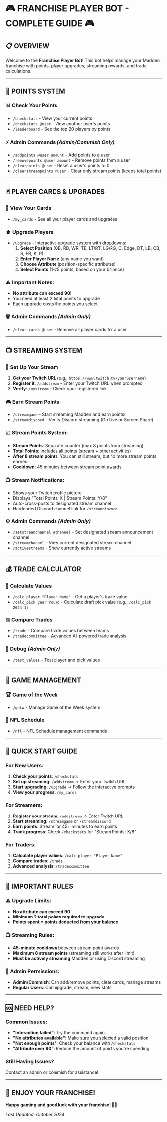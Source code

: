 # 🎮 **FRANCHISE PLAYER BOT - COMPLETE GUIDE** 🎮

## 📋 **OVERVIEW**
Welcome to the **Franchise Player Bot**! This bot helps manage your Madden franchise with points, player upgrades, streaming rewards, and trade calculations.

---

## 🎯 **POINTS SYSTEM**

### **📊 Check Your Points**
- `/checkstats` - View your current points
- `/checkstats @user` - View another user's points
- `/leaderboard` - See the top 20 players by points

### **⚡ Admin Commands** *(Admin/Commish Only)*
- `/addpoints @user amount` - Add points to a user
- `/removepoints @user amount` - Remove points from a user  
- `/clearpoints @user` - Reset a user's points to 0
- `/clearstreampoints @user` - Clear only stream points (keeps total points)

---

## 🃏 **PLAYER CARDS & UPGRADES**

### **🎴 View Your Cards**
- `/my_cards` - See all your player cards and upgrades

### **⬆️ Upgrade Players**
- `/upgrade` - Interactive upgrade system with dropdowns:
  1. **Select Position** (QB, RB, WR, TE, LT/RT, LG/RG, C, Edge, DT, LB, CB, S, FB, K, P)
  2. **Enter Player Name** (any name you want)
  3. **Choose Attribute** (position-specific attributes)
  4. **Select Points** (1-25 points, based on your balance)

### **⚠️ Important Notes:**
- **No attribute can exceed 90!**
- You need at least 2 total points to upgrade
- Each upgrade costs the points you select

### **🗑️ Admin Commands** *(Admin Only)*
- `/clear_cards @user` - Remove all player cards for a user

---

## 📺 **STREAMING SYSTEM**

### **🔗 Set Up Your Stream**
1. **Get your Twitch URL** (e.g., `https://www.twitch.tv/yourusername`)
2. **Register it**: `/addstream` - Enter your Twitch URL when prompted
3. **Verify**: `/mystream` - Check your registered link

### **🎮 Earn Stream Points**
- `/streamgame` - Start streaming Madden and earn points!
- `/streamdiscord` - Verify Discord streaming (Go Live or Screen Share)

### **📈 Stream Points System:**
- **Stream Points**: Separate counter (max 8 points from streaming)
- **Total Points**: Includes all points (stream + other activities)
- **After 8 stream points**: You can still stream, but no more stream points earned
- **Cooldown**: 45 minutes between stream point awards

### **📺 Stream Notifications:**
- Shows your Twitch profile picture
- Displays "Total Points: X | Stream Points: Y/8"
- Auto-cross-posts to designated stream channel
- Hardcoded Discord channel link for `/streamdiscord`

### **⚙️ Admin Commands** *(Admin Only)*
- `/setstreamchannel #channel` - Set designated stream announcement channel
- `/streamchannel` - View current designated stream channel
- `/activestreams` - Show currently active streams

---

## 💰 **TRADE CALCULATOR**

### **🧮 Calculate Values**
- `/calc_player "Player Name"` - Get a player's trade value
- `/calc_pick year round` - Calculate draft pick value (e.g., `/calc_pick 2024 1`)

### **⚖️ Compare Trades**
- `/trade` - Compare trade values between teams
- `/tradecommittee` - Advanced AI-powered trade analysis

### **🔧 Debug** *(Admin Only)*
- `/test_values` - Test player and pick values

---

## 🏈 **GAME MANAGEMENT**

### **🏆 Game of the Week**
- `/gotw` - Manage Game of the Week system

### **📅 NFL Schedule**
- `/nfl` - NFL Schedule management commands

---

## 🎯 **QUICK START GUIDE**

### **For New Users:**
1. **Check your points**: `/checkstats`
2. **Set up streaming**: `/addstream` → Enter your Twitch URL
3. **Start upgrading**: `/upgrade` → Follow the interactive prompts
4. **View your progress**: `/my_cards`

### **For Streamers:**
1. **Register your stream**: `/addstream` → Enter Twitch URL
2. **Start streaming**: `/streamgame` or `/streamdiscord`
3. **Earn points**: Stream for 45+ minutes to earn points
4. **Track progress**: Check `/checkstats` for "Stream Points: X/8"

### **For Traders:**
1. **Calculate player values**: `/calc_player "Player Name"`
2. **Compare trades**: `/trade`
3. **Advanced analysis**: `/tradecommittee`

---

## 🚨 **IMPORTANT RULES**

### **⚠️ Upgrade Limits:**
- **No attribute can exceed 90**
- **Minimum 2 total points required to upgrade**
- **Points spent = points deducted from your balance**

### **📺 Streaming Rules:**
- **45-minute cooldown** between stream point awards
- **Maximum 8 stream points** (streaming still works after limit)
- **Must be actively streaming** Madden or using Discord streaming

### **👑 Admin Permissions:**
- **Admin/Commish**: Can add/remove points, clear cards, manage streams
- **Regular Users**: Can upgrade, stream, view stats

---

## 🆘 **NEED HELP?**

### **Common Issues:**
- **"Interaction failed"**: Try the command again
- **"No attributes available"**: Make sure you selected a valid position
- **"Not enough points"**: Check your balance with `/checkstats`
- **"Attribute over 90"**: Reduce the amount of points you're spending

### **Still Having Issues?**
Contact an admin or commish for assistance!

---

## 🎉 **ENJOY YOUR FRANCHISE!**

**Happy gaming and good luck with your franchise!** 🏈✨

*Last Updated: October 2024*
